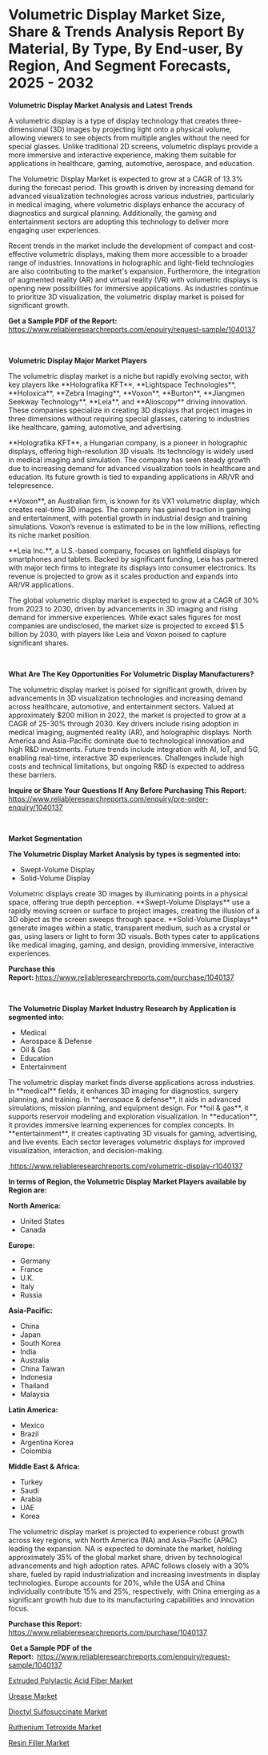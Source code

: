 <p><h1>Volumetric Display Market Size, Share & Trends Analysis Report By Material, By Type, By End-user, By Region, And Segment Forecasts, 2025 - 2032</h1></p><p><strong>Volumetric Display Market Analysis and Latest Trends</strong></p>
<p><p>A volumetric display is a type of display technology that creates three-dimensional (3D) images by projecting light onto a physical volume, allowing viewers to see objects from multiple angles without the need for special glasses. Unlike traditional 2D screens, volumetric displays provide a more immersive and interactive experience, making them suitable for applications in healthcare, gaming, automotive, aerospace, and education.</p><p>The Volumetric Display Market is expected to grow at a CAGR of 13.3% during the forecast period. This growth is driven by increasing demand for advanced visualization technologies across various industries, particularly in medical imaging, where volumetric displays enhance the accuracy of diagnostics and surgical planning. Additionally, the gaming and entertainment sectors are adopting this technology to deliver more engaging user experiences.</p><p>Recent trends in the market include the development of compact and cost-effective volumetric displays, making them more accessible to a broader range of industries. Innovations in holographic and light-field technologies are also contributing to the market's expansion. Furthermore, the integration of augmented reality (AR) and virtual reality (VR) with volumetric displays is opening new possibilities for immersive applications. As industries continue to prioritize 3D visualization, the volumetric display market is poised for significant growth.</p></p>
<p><strong>Get a Sample PDF of the Report:&nbsp;</strong> <a href="https://www.reliableresearchreports.com/enquiry/request-sample/1040137?utm_campaign=2109&utm_medium=2&utm_source=Github&utm_content=ia&utm_term=24012025&utm_id=volumetric-display">https://www.reliableresearchreports.com/enquiry/request-sample/1040137</a></p>
<p>&nbsp;</p>
<p><strong>Volumetric Display Major Market Players</strong></p>
<p><p>The volumetric display market is a niche but rapidly evolving sector, with key players like **Holografika KFT**, **Lightspace Technologies**, **Holoxica**, **Zebra Imaging**, **Voxon**, **Burton**, **Jiangmen Seekway Technology**, **Leia**, and **Alioscopy** driving innovation. These companies specialize in creating 3D displays that project images in three dimensions without requiring special glasses, catering to industries like healthcare, gaming, automotive, and advertising.</p><p>**Holografika KFT**, a Hungarian company, is a pioneer in holographic displays, offering high-resolution 3D visuals. Its technology is widely used in medical imaging and simulation. The company has seen steady growth due to increasing demand for advanced visualization tools in healthcare and education. Its future growth is tied to expanding applications in AR/VR and telepresence.</p><p>**Voxon**, an Australian firm, is known for its VX1 volumetric display, which creates real-time 3D images. The company has gained traction in gaming and entertainment, with potential growth in industrial design and training simulations. Voxon’s revenue is estimated to be in the low millions, reflecting its niche market position.</p><p>**Leia Inc.**, a U.S.-based company, focuses on lightfield displays for smartphones and tablets. Backed by significant funding, Leia has partnered with major tech firms to integrate its displays into consumer electronics. Its revenue is projected to grow as it scales production and expands into AR/VR applications.</p><p>The global volumetric display market is expected to grow at a CAGR of 30% from 2023 to 2030, driven by advancements in 3D imaging and rising demand for immersive experiences. While exact sales figures for most companies are undisclosed, the market size is projected to exceed $1.5 billion by 2030, with players like Leia and Voxon poised to capture significant shares.</p></p>
<p>&nbsp;</p>
<p><strong>What Are The Key Opportunities For Volumetric Display Manufacturers?</strong></p>
<p><p>The volumetric display market is poised for significant growth, driven by advancements in 3D visualization technologies and increasing demand across healthcare, automotive, and entertainment sectors. Valued at approximately $200 million in 2022, the market is projected to grow at a CAGR of 25-30% through 2030. Key drivers include rising adoption in medical imaging, augmented reality (AR), and holographic displays. North America and Asia-Pacific dominate due to technological innovation and high R&D investments. Future trends include integration with AI, IoT, and 5G, enabling real-time, interactive 3D experiences. Challenges include high costs and technical limitations, but ongoing R&D is expected to address these barriers.</p></p>
<p><strong>Inquire or Share Your Questions If Any Before Purchasing This Report:</strong> <a href="https://www.reliableresearchreports.com/enquiry/pre-order-enquiry/1040137?utm_campaign=2109&utm_medium=2&utm_source=Github&utm_content=ia&utm_term=24012025&utm_id=volumetric-display">https://www.reliableresearchreports.com/enquiry/pre-order-enquiry/1040137</a></p>
<p>&nbsp;</p>
<p><strong>Market Segmentation</strong></p>
<p><strong>The Volumetric Display Market Analysis by types is segmented into:</strong></p>
<p><ul><li>Swept-Volume Display</li><li>Solid-Volume Display</li></ul></p>
<p><p>Volumetric displays create 3D images by illuminating points in a physical space, offering true depth perception. **Swept-Volume Displays** use a rapidly moving screen or surface to project images, creating the illusion of a 3D object as the screen sweeps through space. **Solid-Volume Displays** generate images within a static, transparent medium, such as a crystal or gas, using lasers or light to form 3D visuals. Both types cater to applications like medical imaging, gaming, and design, providing immersive, interactive experiences.</p></p>
<p><strong>Purchase this Report:&nbsp;</strong><a href="https://www.reliableresearchreports.com/purchase/1040137?utm_campaign=2109&utm_medium=2&utm_source=Github&utm_content=ia&utm_term=24012025&utm_id=volumetric-display">https://www.reliableresearchreports.com/purchase/1040137</a></p>
<p>&nbsp;</p>
<p><strong>The Volumetric Display Market Industry Research by Application is segmented into:</strong></p>
<p><ul><li>Medical</li><li>Aerospace & Defense</li><li>Oil & Gas</li><li>Education</li><li>Entertainment</li></ul></p>
<p><p>The volumetric display market finds diverse applications across industries. In **medical** fields, it enhances 3D imaging for diagnostics, surgery planning, and training. In **aerospace & defense**, it aids in advanced simulations, mission planning, and equipment design. For **oil & gas**, it supports reservoir modeling and exploration visualization. In **education**, it provides immersive learning experiences for complex concepts. In **entertainment**, it creates captivating 3D visuals for gaming, advertising, and live events. Each sector leverages volumetric displays for improved visualization, interaction, and decision-making.</p></p>
<p><a href="https://www.reliableresearchreports.com/volumetric-display-r1040137?utm_campaign=2109&utm_medium=2&utm_source=Github&utm_content=ia&utm_term=24012025&utm_id=volumetric-display">&nbsp;https://www.reliableresearchreports.com/volumetric-display-r1040137</a></p>
<p><strong>In terms of Region, the Volumetric Display Market Players available by Region are:</strong></p>
<p>
    <p> <strong> North America: </strong>
        <ul>
            <li>United States</li>
            <li>Canada</li>
        </ul>
        </p> 
    <p> <strong> Europe: </strong>
        <ul>
            <li>Germany</li>
            <li>France</li>
            <li>U.K.</li>
            <li>Italy</li>
            <li>Russia</li>
        </ul>
        </p> 
    <p> <strong> Asia-Pacific: </strong>
        <ul>
            <li>China</li>
            <li>Japan</li>
            <li>South Korea</li>
            <li>India</li>
            <li>Australia</li>
            <li>China Taiwan</li>
            <li>Indonesia</li>
            <li>Thailand</li>
            <li>Malaysia</li>
        </ul>
        </p> 
    <p> <strong> Latin America: </strong>
        <ul>
            <li>Mexico</li>
            <li>Brazil</li>
            <li>Argentina Korea</li>
            <li>Colombia</li>
        </ul>
        </p> 
    <p> <strong> Middle East & Africa: </strong>
        <ul>
            <li>Turkey</li>
            <li>Saudi</li>
            <li>Arabia</li>
            <li>UAE</li>
            <li>Korea</li>
        </ul>
    </p>
    </p>
<p><p>The volumetric display market is projected to experience robust growth across key regions, with North America (NA) and Asia-Pacific (APAC) leading the expansion. NA is expected to dominate the market, holding approximately 35% of the global market share, driven by technological advancements and high adoption rates. APAC follows closely with a 30% share, fueled by rapid industrialization and increasing investments in display technologies. Europe accounts for 20%, while the USA and China individually contribute 15% and 25%, respectively, with China emerging as a significant growth hub due to its manufacturing capabilities and innovation focus.</p></p>
<p><strong>Purchase this Report: </strong><a href="https://www.reliableresearchreports.com/purchase/1040137?utm_campaign=2109&utm_medium=2&utm_source=Github&utm_content=ia&utm_term=24012025&utm_id=volumetric-display">https://www.reliableresearchreports.com/purchase/1040137</a></p>
<p>&nbsp;<strong>Get a Sample PDF of the Report:&nbsp;&nbsp;</strong><a href="https://www.reliableresearchreports.com/enquiry/request-sample/1040137?utm_campaign=2109&utm_medium=2&utm_source=Github&utm_content=ia&utm_term=24012025&utm_id=volumetric-display">https://www.reliableresearchreports.com/enquiry/request-sample/1040137</a></p>
<p><strong></strong></p>
<p><p><a href="https://www.linkedin.com/pulse/extruded-polylactic-acid-fiber-market-demand-revenue-insights-oh0cf?utm_campaign=2109&utm_medium=2&utm_source=Github&utm_content=ia&utm_term=24012025&utm_id=volumetric-display">Extruded Polylactic Acid Fiber Market</a></p><p><a href="https://github.com/rahu1506/Market-Research-Report-List-6/blob/main/urease-market.md?utm_campaign=2109&utm_medium=2&utm_source=Github&utm_content=ia&utm_term=24012025&utm_id=volumetric-display">Urease Market</a></p><p><a href="https://www.linkedin.com/pulse/dioctyl-sulfosuccinate-analysis-highlights-key-growth-forecasts-ett9f?utm_campaign=2109&utm_medium=2&utm_source=Github&utm_content=ia&utm_term=24012025&utm_id=volumetric-display">Dioctyl Sulfosuccinate Market</a></p><p><a href="https://www.linkedin.com/pulse/ruthenium-tetroxide-market-size-status-forecast-2025-2032-76rqf?utm_campaign=2109&utm_medium=2&utm_source=Github&utm_content=ia&utm_term=24012025&utm_id=volumetric-display">Ruthenium Tetroxide Market</a></p><p><a href="https://www.linkedin.com/pulse/insights-resin-filler-market-size-which-expanding-87-cagr-from-yg8vf?utm_campaign=2109&utm_medium=2&utm_source=Github&utm_content=ia&utm_term=24012025&utm_id=volumetric-display">Resin Filler Market</a></p></p>